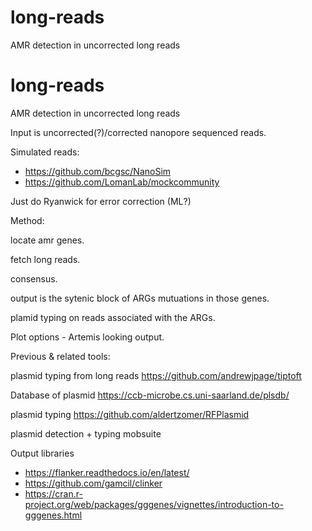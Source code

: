 # long-reads
AMR detection in uncorrected long reads


# long-reads
AMR detection in uncorrected long reads


Input is uncorrected(?)/corrected nanopore sequenced reads. 

Simulated reads: 
* https://github.com/bcgsc/NanoSim
* https://github.com/LomanLab/mockcommunity 

Just do Ryanwick for error correction (ML?)


Method: 

locate amr genes. 

fetch long reads. 

consensus. 


output is the sytenic block of ARGs
mutuations in those genes. 

plamid typing on reads associated with the ARGs. 

Plot options - Artemis looking output. 

Previous & related tools: 

plasmid typing from long reads 
https://github.com/andrewjpage/tiptoft

Database of plasmid
https://ccb-microbe.cs.uni-saarland.de/plsdb/

plasmid typing
https://github.com/aldertzomer/RFPlasmid

plasmid detection + typing
mobsuite



Output libraries 

* https://flanker.readthedocs.io/en/latest/
* https://github.com/gamcil/clinker
* https://cran.r-project.org/web/packages/gggenes/vignettes/introduction-to-gggenes.html
 
